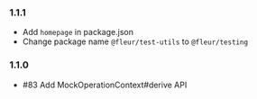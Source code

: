 ### 1.1.1

- Add `homepage` in package.json
- Change package name `@fleur/test-utils` to `@fleur/testing`

### 1.1.0

- #83 Add MockOperationContext#derive API
